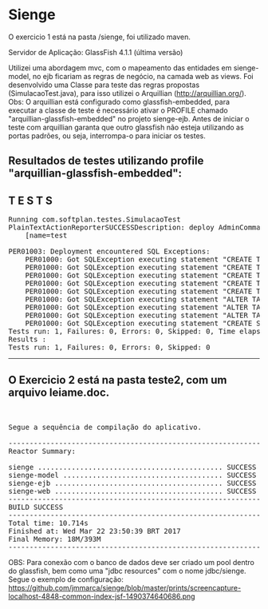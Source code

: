 # Sienge
O exercicio 1 está na pasta /sienge, foi utilizado maven. 

Servidor de Aplicação:
GlassFish 4.1.1 (última versão)

Utilizei uma abordagem mvc, com o mapeamento das entidades em sienge-model, no ejb ficariam as regras de negócio, na camada web as views.
Foi desenvolvido uma Classe para teste das regras propostas (SimulacaoTest.java), para isso utilizei o Arquillian (http://arquillian.org/).
Obs: O arquillian está configurado como glassfish-embedded, para executar a classe de teste é necessário ativar o PROFILE chamado "arquillian-glassfish-embedded" no projeto sienge-ejb.
Antes de iniciar o teste com arquillian garanta que outro glassfish não esteja utilizando as portas padrões, ou seja, interrompa-o para iniciar os testes.

Resultados de testes utilizando profile "arquillian-glassfish-embedded":
-------------------------------------------------------
 T E S T S
-------------------------------------------------------
<pre>
Running com.softplan.testes.SimulacaoTest
PlainTextActionReporterSUCCESSDescription: deploy AdminCommandnull
    [name=test

PER01003: Deployment encountered SQL Exceptions:
	PER01000: Got SQLException executing statement "CREATE TABLE configuracao (id INTEGER NOT NULL, chave VARCHAR(255), valor VARCHAR(255), PRIMARY KEY (id))": java.sql.SQLException: Table/View 'CONFIGURACAO' já existe em Schema 'APP'.
	PER01000: Got SQLException executing statement "CREATE TABLE veiculo (id INTEGER NOT NULL, descricao VARCHAR(255), fator_multiplicador FLOAT, PRIMARY KEY (id))": java.sql.SQLException: Table/View 'VEICULO' já existe em Schema 'APP'.
	PER01000: Got SQLException executing statement "CREATE TABLE simulacao_item (id INTEGER NOT NULL, distancia_pavimento INTEGER, distancia_nao_pavimento INTEGER, peso_carga INTEGER, valor_pavimento FLOAT, valor_sem_pavimento FLOAT, id_simulacao INTEGER, id_veiculo INTEGER, PRIMARY KEY (id))": java.sql.SQLException: Table/View 'SIMULACAO_ITEM' já existe em Schema 'APP'.
	PER01000: Got SQLException executing statement "CREATE TABLE usuario (id INTEGER NOT NULL, email VARCHAR(255), login VARCHAR(255), nome VARCHAR(255), senha VARCHAR(255), PRIMARY KEY (id))": java.sql.SQLException: Table/View 'USUARIO' já existe em Schema 'APP'.
	PER01000: Got SQLException executing statement "CREATE TABLE SIMULACAO (id INTEGER NOT NULL, dh_registro TIMESTAMP, ID_USUARIO INTEGER, PRIMARY KEY (id))": java.sql.SQLException: Table/View 'SIMULACAO' já existe em Schema 'APP'.
	PER01000: Got SQLException executing statement "ALTER TABLE simulacao_item ADD CONSTRAINT smlcaoitemdsmlacao FOREIGN KEY (id_simulacao) REFERENCES SIMULACAO (id)": java.sql.SQLException: Constraint 'SMLCAOITEMDSMLACAO' já existe em Schema 'APP'.
	PER01000: Got SQLException executing statement "ALTER TABLE simulacao_item ADD CONSTRAINT smlacaoitemdviculo FOREIGN KEY (id_veiculo) REFERENCES veiculo (id)": java.sql.SQLException: Constraint 'SMLACAOITEMDVICULO' já existe em Schema 'APP'.
	PER01000: Got SQLException executing statement "ALTER TABLE SIMULACAO ADD CONSTRAINT SIMULACAOIDUSUARIO FOREIGN KEY (ID_USUARIO) REFERENCES usuario (id)": java.sql.SQLException: Constraint 'SIMULACAOIDUSUARIO' já existe em Schema 'APP'.
	PER01000: Got SQLException executing statement "CREATE SEQUENCE SEQ_GEN_SEQUENCE INCREMENT BY 50 START WITH 50": java.sql.SQLException: Sequence 'SEQ_GEN_SEQUENCE' já existe.PlainTextActionReporterSUCCESSNo monitoring data to report.
Tests run: 1, Failures: 0, Errors: 0, Skipped: 0, Time elapsed: 12.62 sec
Results :
Tests run: 1, Failures: 0, Errors: 0, Skipped: 0
</pre>


-------------------------------------------------------
O Exercicio 2 está na pasta teste2, com um arquivo leiame.doc.
-------------------------------------------------------

<pre>


Segue a sequência de compilação do aplicativo.

------------------------------------------------------------------------
Reactor Summary:

sienge ............................................ SUCCESS [0.396s]
sienge-model ...................................... SUCCESS [1.828s]
sienge-ejb ........................................ SUCCESS [6.217s]
sienge-web ........................................ SUCCESS [2.018s]
------------------------------------------------------------------------
BUILD SUCCESS
------------------------------------------------------------------------
Total time: 10.714s
Finished at: Wed Mar 22 23:50:39 BRT 2017
Final Memory: 18M/393M
------------------------------------------------------------------------
</pre>


OBS: Para conexão com o banco de dados deve ser criado um pool dentro do glassfish, bem como uma "jdbc resources" com o nome jdbc/sienge.
Segue o exemplo de configuração: https://github.com/jmmarca/sienge/blob/master/prints/screencapture-localhost-4848-common-index-jsf-1490374640686.png
